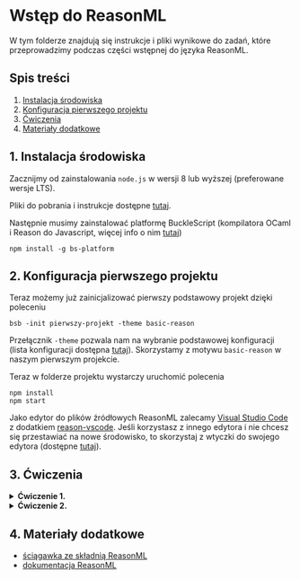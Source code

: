 # Wstęp do ReasonML

W tym folderze znajdują się instrukcje i pliki wynikowe do zadań, które przeprowadzimy podczas części wstępnej do języka ReasonML.

## Spis treści

1. [Instalacja środowiska](#1-instalacja-środowiska)
2. [Konfiguracja pierwszego projektu](#2-konfiguracja-pierwszego-projektu)
3. [Ćwiczenia](#3-ćwiczenia)
4. [Materiały dodatkowe](#4-materiały-dodatkowe)

## 1. Instalacja środowiska

Zacznijmy od zainstalowania `node.js` w wersji 8 lub wyższej (preferowane wersje LTS).

Pliki do pobrania i instrukcje dostępne [tutaj](https://nodejs.org/en/download/).

Następnie musimy zainstalować platformę BuckleScript (kompilatora OCaml i Reason do Javascript, więcej info o nim [tutaj](https://bucklescript.github.io))

```
npm install -g bs-platform
```

## 2. Konfiguracja pierwszego projektu

Teraz możemy już zainicjalizować pierwszy podstawowy projekt dzięki poleceniu
```
bsb -init pierwszy-projekt -theme basic-reason
```

Przełącznik `-theme` pozwala nam na wybranie podstawowej konfiguracji (lista konfiguracji dostępna [tutaj](https://github.com/bucklescript/bucklescript/tree/master/jscomp/bsb/templates)). Skorzystamy z motywu `basic-reason` w naszym pierwszym projekcie.

Teraz w folderze projektu wystarczy uruchomić polecenia
```
npm install
npm start
```

Jako edytor do plików źródłowych ReasonML zalecamy [Visual Studio Code](https://code.visualstudio.com/) z dodatkiem [reason-vscode](https://marketplace.visualstudio.com/items?itemName=jaredly.reason-vscode). Jeśli korzystasz z innego edytora i nie chcesz się przestawiać na nowe środowisko, to skorzystaj z wtyczki do swojego edytora (dostępne [tutaj](https://reasonml.github.io/docs/en/editor-plugins)).

## 3. Ćwiczenia

<details>
<summary><b>Ćwiczenie 1.</b></summary>

1. Przygotuj funkcję, która przyjmuje typ `person` jako argument i zwraca string ze sformatowanymi danymi tej osoby (np. imię, wiek, wzrost).
2. Następnie przygotuj przykładową bazę danych, składających się z przynajmniej 3 osób i wyświetl ją, korzystając z przygotowanej wcześniej funkcji.

Dodatkowe zadania:
* użyj operatora potoku (`|>`) przy tworzeniu funkcji do wyświetlenia
* posortuj listę wg dowolnego parametru przed wyświetleniem

Przykładowy typ `person`:
* name: string
* age: integer
* height: integer

**Przydatne dodatkowe funkcje:**
`print_endline`, `string_of_int`, `List.iter`, `List.sort`, `String.compare`, `Pervasives.compare`
</details>

<details>
<summary><b>Ćwiczenie 2.</b></summary>

1. Zamodeluj typ `answer` i typ `question` 
2. Przygotuj funkcję, sprawdzającą poprawność podanej odpowiedzi

Przykładowy typ `answer`:
* text: string
* id: answerId (gdzie answerId jest typu A, B, C lub D)

Przykładowy typ `question`:
* text: string
* answers: list(answer)
* correctAnswerId: answerId

Zadania dodatkowe:
* utwórz moduł dla typów `answer` i `question`
* użyj wartości w typach wariantów (np. `CorrectAnswer(prize) | WrongAnswer`)
</details>

## 4. Materiały dodatkowe
* [ściągawka ze składnią ReasonML](https://reasonml.github.io/docs/en/syntax-cheatsheet)
* [dokumentacja ReasonML](https://reasonml.github.io/docs/en/what-and-why)
